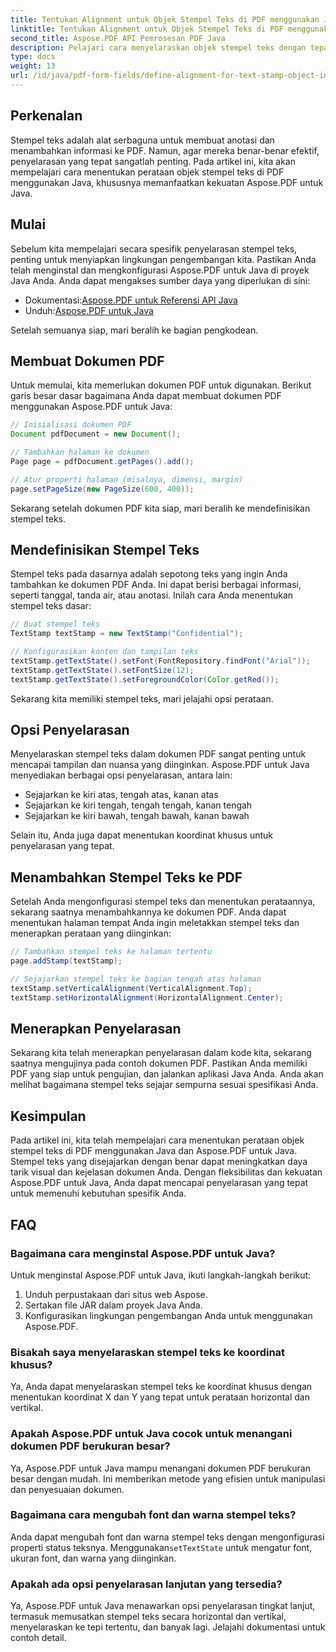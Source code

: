 ```yaml
---
title: Tentukan Alignment untuk Objek Stempel Teks di PDF menggunakan Java
linktitle: Tentukan Alignment untuk Objek Stempel Teks di PDF menggunakan Java
second_title: Aspose.PDF API Pemrosesan PDF Java
description: Pelajari cara menyelaraskan objek stempel teks dengan tepat di PDF menggunakan Java dengan Aspose.PDF untuk Java. Meningkatkan tampilan dan keterbacaan dokumen.
type: docs
weight: 13
url: /id/java/pdf-form-fields/define-alignment-for-text-stamp-object-in-pdf-using-java/
---
```


## Perkenalan

Stempel teks adalah alat serbaguna untuk membuat anotasi dan menambahkan informasi ke PDF. Namun, agar mereka benar-benar efektif, penyelarasan yang tepat sangatlah penting. Pada artikel ini, kita akan mempelajari cara menentukan perataan objek stempel teks di PDF menggunakan Java, khususnya memanfaatkan kekuatan Aspose.PDF untuk Java.

## Mulai

Sebelum kita mempelajari secara spesifik penyelarasan stempel teks, penting untuk menyiapkan lingkungan pengembangan kita. Pastikan Anda telah menginstal dan mengkonfigurasi Aspose.PDF untuk Java di proyek Java Anda. Anda dapat mengakses sumber daya yang diperlukan di sini:

-  Dokumentasi:[Aspose.PDF untuk Referensi API Java](https://reference.aspose.com/pdf/java/)
-  Unduh:[Aspose.PDF untuk Java](https://releases.aspose.com/pdf/java/)

Setelah semuanya siap, mari beralih ke bagian pengkodean.

## Membuat Dokumen PDF

Untuk memulai, kita memerlukan dokumen PDF untuk digunakan. Berikut garis besar dasar bagaimana Anda dapat membuat dokumen PDF menggunakan Aspose.PDF untuk Java:

```java
// Inisialisasi dokumen PDF
Document pdfDocument = new Document();

// Tambahkan halaman ke dokumen
Page page = pdfDocument.getPages().add();

// Atur properti halaman (misalnya, dimensi, margin)
page.setPageSize(new PageSize(600, 400));
```

Sekarang setelah dokumen PDF kita siap, mari beralih ke mendefinisikan stempel teks.

## Mendefinisikan Stempel Teks

Stempel teks pada dasarnya adalah sepotong teks yang ingin Anda tambahkan ke dokumen PDF Anda. Ini dapat berisi berbagai informasi, seperti tanggal, tanda air, atau anotasi. Inilah cara Anda menentukan stempel teks dasar:

```java
// Buat stempel teks
TextStamp textStamp = new TextStamp("Confidential");

// Konfigurasikan konten dan tampilan teks
textStamp.getTextState().setFont(FontRepository.findFont("Arial"));
textStamp.getTextState().setFontSize(12);
textStamp.getTextState().setForegroundColor(Color.getRed());
```

Sekarang kita memiliki stempel teks, mari jelajahi opsi perataan.

## Opsi Penyelarasan

Menyelaraskan stempel teks dalam dokumen PDF sangat penting untuk mencapai tampilan dan nuansa yang diinginkan. Aspose.PDF untuk Java menyediakan berbagai opsi penyelarasan, antara lain:

- Sejajarkan ke kiri atas, tengah atas, kanan atas
- Sejajarkan ke kiri tengah, tengah tengah, kanan tengah
- Sejajarkan ke kiri bawah, tengah bawah, kanan bawah

Selain itu, Anda juga dapat menentukan koordinat khusus untuk penyelarasan yang tepat.

## Menambahkan Stempel Teks ke PDF

Setelah Anda mengonfigurasi stempel teks dan menentukan perataannya, sekarang saatnya menambahkannya ke dokumen PDF. Anda dapat menentukan halaman tempat Anda ingin meletakkan stempel teks dan menerapkan perataan yang diinginkan:

```java
// Tambahkan stempel teks ke halaman tertentu
page.addStamp(textStamp);

// Sejajarkan stempel teks ke bagian tengah atas halaman
textStamp.setVerticalAlignment(VerticalAlignment.Top);
textStamp.setHorizontalAlignment(HorizontalAlignment.Center);
```

## Menerapkan Penyelarasan

Sekarang kita telah menerapkan penyelarasan dalam kode kita, sekarang saatnya mengujinya pada contoh dokumen PDF. Pastikan Anda memiliki PDF yang siap untuk pengujian, dan jalankan aplikasi Java Anda. Anda akan melihat bagaimana stempel teks sejajar sempurna sesuai spesifikasi Anda.

## Kesimpulan

Pada artikel ini, kita telah mempelajari cara menentukan perataan objek stempel teks di PDF menggunakan Java dan Aspose.PDF untuk Java. Stempel teks yang disejajarkan dengan benar dapat meningkatkan daya tarik visual dan kejelasan dokumen Anda. Dengan fleksibilitas dan kekuatan Aspose.PDF untuk Java, Anda dapat mencapai penyelarasan yang tepat untuk memenuhi kebutuhan spesifik Anda.

## FAQ

### Bagaimana cara menginstal Aspose.PDF untuk Java?

Untuk menginstal Aspose.PDF untuk Java, ikuti langkah-langkah berikut:
1. Unduh perpustakaan dari situs web Aspose.
2. Sertakan file JAR dalam proyek Java Anda.
3. Konfigurasikan lingkungan pengembangan Anda untuk menggunakan Aspose.PDF.

### Bisakah saya menyelaraskan stempel teks ke koordinat khusus?

Ya, Anda dapat menyelaraskan stempel teks ke koordinat khusus dengan menentukan koordinat X dan Y yang tepat untuk perataan horizontal dan vertikal.

### Apakah Aspose.PDF untuk Java cocok untuk menangani dokumen PDF berukuran besar?

Ya, Aspose.PDF untuk Java mampu menangani dokumen PDF berukuran besar dengan mudah. Ini memberikan metode yang efisien untuk manipulasi dan penyesuaian dokumen.

### Bagaimana cara mengubah font dan warna stempel teks?

 Anda dapat mengubah font dan warna stempel teks dengan mengonfigurasi properti status teksnya. Menggunakan`setTextState` untuk mengatur font, ukuran font, dan warna yang diinginkan.

### Apakah ada opsi penyelarasan lanjutan yang tersedia?

Ya, Aspose.PDF untuk Java menawarkan opsi penyelarasan tingkat lanjut, termasuk memusatkan stempel teks secara horizontal dan vertikal, menyelaraskan ke tepi tertentu, dan banyak lagi. Jelajahi dokumentasi untuk contoh detail.